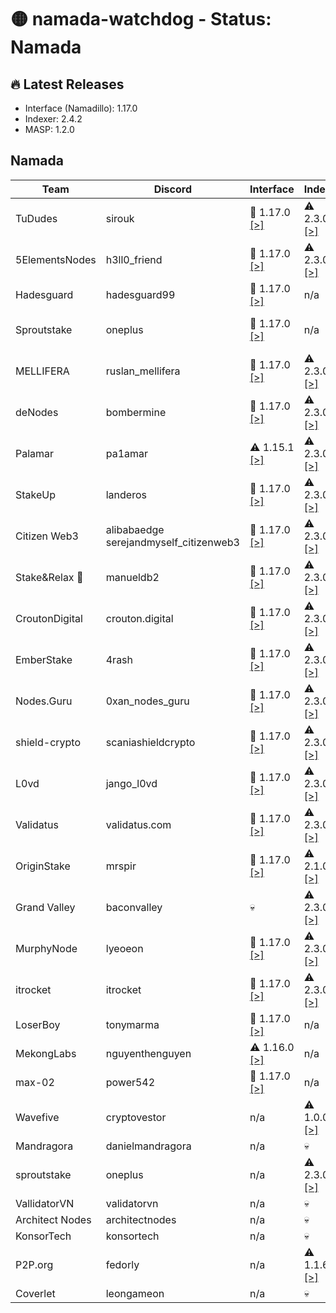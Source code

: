# 🟡 namada-watchdog - Status: Namada

## 🔥 Latest Releases
- Interface (Namadillo): 1.17.0
- Indexer: 2.4.2
- MASP: 1.2.0

## Namada
| Team | Discord | Interface | Indexer | MASP |
|-|-|-|-|-|
| TuDudes | sirouk | 🎉 1.17.0  [[>]](https://interface.namada.tududes.com/) | ⚠️ 2.3.0  [[>]](https://indexer.namada.tududes.com/health) | n/a |
| 5ElementsNodes | h3ll0_friend | 🎉 1.17.0  [[>]](https://namadillo.5elementsnodes.com/) | ⚠️ 2.3.0  [[>]](https://index-namada.5elementsnodes.com/health) | 🎉 1.2.0  [[>]](https://masp-namada.5elementsnodes.com/health) |
| Hadesguard | hadesguard99 | 🎉 1.17.0  [[>]](https://interface.hadesguard.tech) | n/a | n/a |
| Sproutstake | oneplus | 🎉 1.17.0  [[>]](https://namada-interface.sproutstake.space/) | n/a | 🎉 1.2.0  [[>]](https://namada-masp-api.sproutstake.space/health) |
| MELLIFERA | ruslan_mellifera | 🎉 1.17.0  [[>]](https://namadillo.mellifera.network) | ⚠️ 2.3.0  [[>]](https://namada-mainnet-indexer.mellifera.network/health) | 💀 |
| deNodes | bombermine | 🎉 1.17.0  [[>]](https://namadillo.denodes.xyz) | ⚠️ 2.3.0  [[>]](https://namada-indexer.denodes.xyz/health) | 🎉 1.2.0  [[>]](https://namada-masp-indexer.denodes.xyz/health) |
| Palamar | pa1amar | ⚠️ 1.15.1  [[>]](https://namada-interface.palamar.io) | ⚠️ 2.3.0  [[>]](https://namada-indexer.palamar.io/health) | ⚠️ 1.1.0  [[>]](https://namada-masp.palamar.io/health) |
| StakeUp | landeros | 🎉 1.17.0  [[>]](https://namadillo.namada.stakeup.tech) | ⚠️ 2.3.0  [[>]](https://indexer.namada.stakeup.tech/health) | ⚠️ 1.1.0  [[>]](https://masp-indexer.namada.stakeup.tech/health) |
| Citizen Web3 | alibabaedge<br> serejandmyself_citizenweb3 | 🎉 1.17.0  [[>]](https://namadillo.citizenweb3.com) | ⚠️ 2.3.0  [[>]](https://indexer.namada.citizenweb3.com/health) | 🎉 1.2.0  [[>]](https://masp-indexer.namada.citizenweb3.com/health) |
| Stake&Relax 🦥 | manueldb2 | 🎉 1.17.0  [[>]](https://namadillo.stakeandrelax.net) | ⚠️ 2.3.0  [[>]](https://namada-indexer.stakeandrelax.net/health) | 💀 |
| CroutonDigital | crouton.digital | 🎉 1.17.0  [[>]](https://namadillo.crouton.digital) | ⚠️ 2.3.0  [[>]](https://namada-mainnet-indexer.crouton.digital/health) | 🎉 1.2.0  [[>]](https://namada-mainnet-masp-indexer.crouton.digital/health) |
| EmberStake | 4rash | 🎉 1.17.0  [[>]](https://namadillo.emberstake.xyz) | ⚠️ 2.3.0  [[>]](https://namada-idx.emberstake.xyz/health) | 🎉 1.2.0  [[>]](https://namada-masp-idx.emberstake.xyz/health) |
| Nodes.Guru | 0xan_nodes_guru | 🎉 1.17.0  [[>]](https://namada-interface.nodes.guru) | ⚠️ 2.3.0  [[>]](https://namada-indexer.nodes.guru/health) | 🎉 1.2.0  [[>]](https://namada-masp.nodes.guru/health) |
| shield-crypto | scaniashieldcrypto | 🎉 1.17.0  [[>]](https://namadillo.shield-crypto.com/) | ⚠️ 2.3.0  [[>]](https://namada-indexer.shield-crypto.com/health) | 🎉 1.2.0  [[>]](https://namada-public-masp.shield-crypto.com/health) |
| L0vd | jango_l0vd | 🎉 1.17.0  [[>]](https://namadillo.l0vd.com/) | ⚠️ 2.3.0  [[>]](https://namada-mainnet-indexer.rpc.l0vd.com/health) | 💀 |
| Validatus | validatus.com | 🎉 1.17.0  [[>]](https://namadillo.namada.validatus.com/) | ⚠️ 2.3.0  [[>]](https://indexer.namada.validatus.com/health) | 🎉 1.2.0  [[>]](https://masp.namada.validatus.com/health) |
| OriginStake | mrspir | 🎉 1.17.0  [[>]](https://app.namada.cc) | ⚠️ 2.1.0  [[>]](https://namada-indexer-01.originstake.com/health) | 💀 |
| Grand Valley | baconvalley | 💀 | ⚠️ 2.3.0  [[>]](https://indexer-mainnet-namada.grandvalleys.com/health) | 🎉 1.2.0  [[>]](https://masp-indexer-mainnet-namada.grandvalleys.com/health) |
| MurphyNode | lyeoeon | 🎉 1.17.0  [[>]](https://namadillo.murphynode.net/) | ⚠️ 2.3.0  [[>]](https://indexer.namada.murphynode.net/health) | 🎉 1.2.0  [[>]](https://masp-indexer.murphynode.net/health) |
| itrocket | itrocket | 🎉 1.17.0  [[>]](https://namadillo.itrocket.net/) | ⚠️ 2.3.0  [[>]](https://namada-mainnet-indexer.itrocket.net/health) | ⚠️ 1.1.0  [[>]](https://namada-mainnet-masp.itrocket.net/health) |
| LoserBoy | tonymarma | 🎉 1.17.0  [[>]](https://interface.loserboy.xyz) | n/a | n/a |
| MekongLabs | nguyenthenguyen | ⚠️ 1.16.0  [[>]](https://namadillo.pwa.mekonglabs.xyz/) | n/a | n/a |
| max-02 | power542 | 🎉 1.17.0  [[>]](https://namadillo.net) | n/a | n/a |
| Wavefive | cryptovestor | n/a | ⚠️ 1.0.0  [[>]](https://namada-indexer.0xcryptovestor.com/health) | 💀 |
| Mandragora | danielmandragora | n/a | 💀 | n/a |
| sproutstake | oneplus | n/a | ⚠️ 2.3.0  [[>]](https://namada-api.sproutstake.space/health) | n/a |
| VallidatorVN | validatorvn | n/a | 💀 | 💀 |
| Architect Nodes | architectnodes | n/a | 💀 | 💀 |
| KonsorTech | konsortech | n/a | 💀 | n/a |
| P2P.org | fedorly | n/a | ⚠️ 1.1.6  [[>]](https://api-namada-mainnet-indexer.tm.p2p.org/health) | n/a |
| Coverlet | leongameon | n/a | 💀 | n/a |